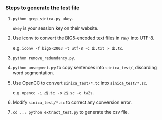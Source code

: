 ### Steps to generate the test file

1. `python grep_sinica.py ukey`.

   `ukey` is your session key on their website.

2. Use iconv to convert the BIG5-encoded text files in `raw/` into UTF-8.

   e.g. `iconv -f big5-2003 -t utf-8 -c 出.txt > 出.tc`.

3. `python remove_redundancy.py`.

4. `python unsegment.py` to copy sentences into `sinica_test/`, discarding word segmentation.

5. Use OpenCC to convert `sinica_test/*.tc` into `sinica_test/*.sc`.

   e.g. `opencc -i 出.tc -o 出.sc -c tw2s`.

6. Modify `sinica_test/*.sc` to correct any conversion error.

7. `cd ..; python extract_test.py` to generate the csv file.

